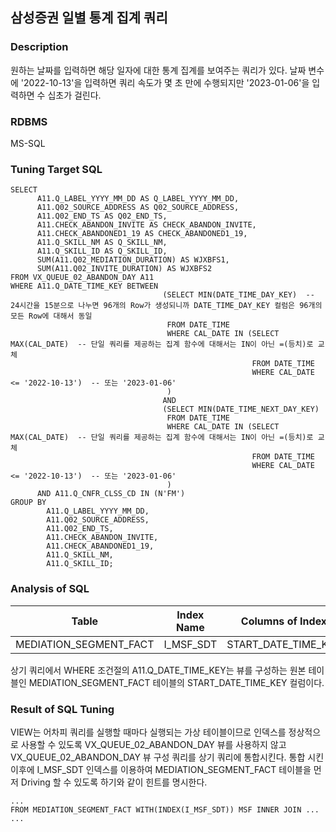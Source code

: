 ## 삼성증권 일별 통계 집계 쿼리
### Description
원하는 날짜를 입력하면 해당 일자에 대한 통계 집계를 보여주는 쿼리가 있다. 날짜 변수에 '2022-10-13'을 입력하면 쿼리 속도가 몇 초 만에 수행되지만
'2023-01-06'을 입력하면 수 십초가 걸린다.
### RDBMS
MS-SQL
### Tuning Target SQL
```mysql-sql
SELECT 
      A11.Q_LABEL_YYYY_MM_DD AS Q_LABEL_YYYY_MM_DD,
      A11.Q02_SOURCE_ADDRESS AS Q02_SOURCE_ADDRESS,
      A11.Q02_END_TS AS Q02_END_TS,
      A11.CHECK_ABANDON_INVITE AS CHECK_ABANDON_INVITE,
      A11.CHECK_ABANDONED1_19 AS CHECK_ABANDONED1_19,
      A11.Q_SKILL_NM AS Q_SKILL_NM,
      A11.Q_SKILL_ID AS Q_SKILL_ID,
      SUM(A11.Q02_MEDIATION_DURATION) AS WJXBFS1,
      SUM(A11.Q02_INVITE_DURATION) AS WJXBFS2
FROM VX_QUEUE_02_ABANDON_DAY A11
WHERE A11.Q_DATE_TIME_KEY BETWEEN
                                  (SELECT MIN(DATE_TIME_DAY_KEY)  -- 24시간을 15분으로 나누면 96개의 Row가 생성되니까 DATE_TIME_DAY_KEY 컬럼은 96개의 모든 Row에 대해서 동일
                                   FROM DATE_TIME
                                   WHERE CAL_DATE IN (SELECT MAX(CAL_DATE)  -- 단일 쿼리를 제공하는 집계 함수에 대해서는 IN이 아닌 =(등치)로 교체
                                                      FROM DATE_TIME
                                                      WHERE CAL_DATE <= '2022-10-13')  -- 또는 '2023-01-06'
                                   )
                                  AND
                                  (SELECT MIN(DATE_TIME_NEXT_DAY_KEY)
                                   FROM DATE_TIME
                                   WHERE CAL_DATE IN (SELECT MAX(CAL_DATE)  -- 단일 쿼리를 제공하는 집계 함수에 대해서는 IN이 아닌 =(등치)로 교체
                                                      FROM DATE_TIME
                                                      WHERE CAL_DATE <= '2022-10-13')  -- 또는 '2023-01-06'
                                   )
      AND A11.Q_CNFR_CLSS_CD IN (N'FM')
GROUP BY
        A11.Q_LABEL_YYYY_MM_DD,
        A11.Q02_SOURCE_ADDRESS,
        A11.Q02_END_TS,
        A11.CHECK_ABANDON_INVITE,
        A11.CHECK_ABANDONED1_19,
        A11.Q_SKILL_NM,
        A11.Q_SKILL_ID;
```
### Analysis of SQL
| Table                  | Index Name | Columns of Index    |
|------------------------|------------|---------------------|
| MEDIATION_SEGMENT_FACT | I_MSF_SDT  | START_DATE_TIME_KEY |
상기 쿼리에서 WHERE 조건절의 A11.Q_DATE_TIME_KEY는 뷰를 구성하는 원본 테이블인 MEDIATION_SEGMENT_FACT 테이블의 START_DATE_TIME_KEY
컬럼이다.
### Result of SQL Tuning
VIEW는 어차피 쿼리를 실행할 때마다 실행되는 가상 테이블이므로 인덱스를 정상적으로 사용할 수 있도록 VX_QUEUE_02_ABANDON_DAY 뷰를 사용하지 않고
VX_QUEUE_02_ABANDON_DAY 뷰 구성 쿼리를 상기 쿼리에 통합시킨다. 통합 시킨 이후에 I_MSF_SDT 인덱스를 이용하여 MEDIATION_SEGMENT_FACT 테이블을
먼저 Driving 할 수 있도록 하기와 같이 힌트를 명시한다.
```mysql-sql
...
FROM MEDIATION_SEGMENT_FACT WITH(INDEX(I_MSF_SDT)) MSF INNER JOIN ...
...
```